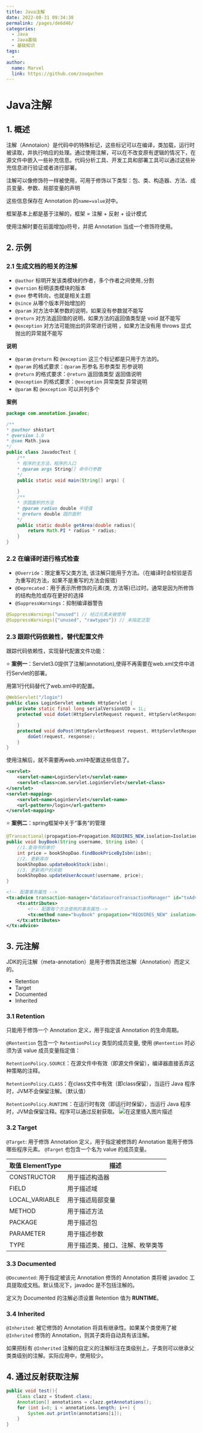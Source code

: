 ```yaml
---
title: Java注解
date: 2022-08-31 09:34:38
permalink: /pages/de6d46/
categories:
  - Java
  - Java基础
  - 基础知识
tags:
  - 
author: 
  name: Marvel
  link: https://github.com/zouquchen
---
```

# Java注解

## 1. 概述

注解（Annotaion）是代码中的特殊标记，这些标记可以在编译，类加载，运行时被读取，并执行响应的处理。通过使用注解，可以在不改变原有逻辑的情况下，在源文件中嵌入一些补充信息。代码分析工具、开发工具和部署工具可以通过这些补充信息进行验证或者进行部署。

注解可以像修饰符一样被使用，可用于修饰以下类型：包、类、构造器、方法、成员变量、参数、局部变量的声明

这些信息保存在 Annotation 的`name=value`对中。

框架基本上都是基于注解的，框架 = 注解 + 反射 + 设计模式

使用注解时要在前面增加`@`符号，并把 Annotation 当成一个修饰符使用。

## 2. 示例

### 2.1 生成文档的相关的注解

- `@author` 标明开发该类模块的作者，多个作者之间使用`,`分割
- `@version` 标明该类模块的版本
- `@see` 参考转向，也就是相关主题
- `@since` 从哪个版本开始增加的
- `@param` 对方法中某参数的说明，如果没有参数就不能写
- `@return` 对方法返回值的说明，如果方法的返回值类型是 void 就不能写
- `@exception` 对方法可能抛出的异常进行说明 ，如果方法没有用 throws 显式抛出的异常就不能写

**说明**

- `@param` `@return` 和 `@exception` 这三个标记都是只用于方法的。
- `@param` 的格式要求：`@param` 形参名 形参类型 形参说明
- `@return` 的格式要求：`@return` 返回值类型 返回值说明
- `@exception` 的格式要求：`@exception` 异常类型 异常说明
- `@param` 和 `@exception` 可以并列多个

**案例**

```java
package com.annotation.javadoc;

/**
* @author shkstart
* @version 1.0
* @see Math.java
*/
public class JavadocTest {
	/**
	* 程序的主方法，程序的入口
	* @param args String[] 命令行参数
	*/
	public static void main(String[] args) {
	
	}
	/**
	* 求圆面积的方法
	* @param radius double 半径值
	* @return double 圆的面积
	*/
	public static double getArea(double radius){
		return Math.PI * radius * radius;
	}
}
```

### 2.2 在编译时进行格式检查

- `@Override`：限定重写父类方法, 该注解只能用于方法。（在编译时会校验是否为重写的方法，如果不是重写的方法会报错）
- `@Deprecated`：用于表示所修饰的元素(类, 方法等)已过时。通常是因为所修饰的结构危险或存在更好的选择
- `@SuppressWarnings`：抑制编译器警告

```java
@SuppressWarnings("unused") // 经过元素未被使用
@SuppressWarnings({"unused", "rawtypes"}) // 未指定泛型
```

### 2.3 跟踪代码依赖性，替代配置文件

跟踪代码依赖性，实现替代配置文件功能：

⭐ **案例一**：Servlet3.0提供了注解(annotation),使得不再需要在web.xml文件中进行Servlet的部署。

用第1行代码替代了web.xml中的配置。
```java
@WebServlet("/login")
public class LoginServlet extends HttpServlet {
	private static final long serialVersionUID = 1L;
	protected void doGet(HttpServletRequest request, HttpServletResponse response) throws ServletException, IOException { 

	}
	protected void doPost(HttpServletRequest request, HttpServletResponse response) throws ServletException, IOException { 
		doGet(request, response);
	} 
}
```
使用注解后，就不需要再web.xml中配置这些信息了。
```xml
<servlet>
	<servlet-name>LoginServlet</servlet-name>
	<servlet-class>com.servlet.LoginServlet</servlet-class>
</servlet>
<servlet-mapping>
	<servlet-name>LoginServlet</servlet-name>
	<url-pattern>/login</url-pattern>
</servlet-mapping>
```

⭐ **案例二**：spring框架中关于“事务”的管理

```java
@Transactional(propagation=Propagation.REQUIRES_NEW,isolation=Isolation.READ_COMMITTED,readOnly=false,timeout=3)
public void buyBook(String username, String isbn) {
	//1.查询书的单价
	int price = bookShopDao.findBookPriceByIsbn(isbn);
	//2. 更新库存
	bookShopDao.updateBookStock(isbn);
	//3. 更新用户的余额
	bookShopDao.updateUserAccount(username, price);
}
```

```xml
<!-- 配置事务属性 -->
<tx:advice transaction-manager="dataSourceTransactionManager" id="txAdvice">
	<tx:attributes>
		<!-- 配置每个方法使用的事务属性-->
		<tx:method name="buyBook" propagation="REQUIRES_NEW" isolation="READ_COMMITTED" read-only="false" timeout="3" />
	</tx:attributes>
</tx:advice>
```

## 3. 元注解

JDK的元注解（meta-annotation）是用于修饰其他注解（Annotation）而定义的。

 - Retention
 - Target
 - Documented
 - Inherited

### 3.1 Retention
只能用于修饰一个 Annotation 定义，用于指定该 Annotation 的生命周期。

`@Rentention` 包含一个 `RetentionPolicy` 类型的成员变量, 使用 `@Rentention` 时必须为该 value 成员变量指定值：

`RetentionPolicy.SOURCE`：在源文件中有效（即源文件保留），编译器直接丢弃这种策略的注释。

`RetentionPolicy.CLASS`：在class文件中有效（即class保留），当运行 Java 程序时，JVM不会保留注解。（默认值）

`RetentionPolicy.RUNTIME`：在运行时有效（即运行时保留），当运行 Java 程序时，JVM会保留注释。程序可以通过反射获取。
![在这里插入图片描述](https://studynote-images.oss-cn-hangzhou.aliyuncs.com/annotation-retention.png)

### 3.2 Target
`@Target`: 用于修饰 Annotation 定义，用于指定被修饰的 Annotation 能用于修饰哪些程序元素。 `@Target` 也包含一个名为 value 的成员变量。

| 取值 ElementType | 描述                             |
| ---------------- | -------------------------------- |
| CONSTRUCTOR      | 用于描述构造器                   |
| FIELD            | 用于描述域                       |
| LOCAL_VARIABLE   | 用于描述局部变量                 |
| METHOD           | 用于描述方法                     |
| PACKAGE          | 用于描述包                       |
| PARAMETER        | 用于描述参数                     |
| TYPE             | 用于描述类、接口、注解、枚举类等 |

### 3.3 Documented
`@Documented`: 用于指定被该元 Annotation 修饰的 Annotation 类将被 javadoc 工具提取成文档。默认情况下，javadoc 是不包括注解的。

定义为 Documented 的注解必须设置 Retention 值为 **RUNTIME**。

### 3.4 Inherited
`@Inherited`: 被它修饰的 Annotation 将具有继承性。如果某个类使用了被 `@Inherited` 修饰的 Annotation，则其子类将自动具有该注解。

如果把标有 `@Inherited` 注解的自定义的注解标注在类级别上，子类则可以继承父类类级别的注解。实际应用中，使用较少。

## 4. 通过反射获取注解

```java
public void test(){
	Class clazz = Student.class;
	Annotation[] annotations = clazz.getAnnotations();
	for (int i=0; i < annotations.length; i++) {
		System.out.println(annotations[i]);
	}
}
```